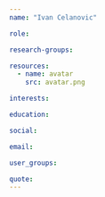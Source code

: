 ```yaml
---
name: "Ivan Celanovic"

role:

research-groups:

resources:
  - name: avatar
    src: avatar.png

interests:

education:

social:

email:

user_groups:

quote:
---
```


